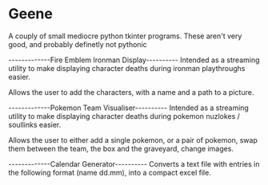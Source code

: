 # Geene
A couply of small mediocre python tkinter programs.
These aren't very good, and probably definetly not pythonic

-------------Fire Emblem Ironman Display----------
Intended as a streaming utility to make displaying character deaths during ironman playthroughs easier.

Allows the user to add the characters, with a name and a path to a picture.

-------------Pokemon Team Visualiser----------
Intended as a streaming utility to make displaying character deaths during pokemon nuzlokes / soullinks easier.

Allows the user to either add a single pokemon, or a pair of pokemon, swap them between the team, the box and the graveyard, change images.

-------------Calendar Generator----------
Converts a text file with entries in the following format (name dd.mm), into a compact excel file.



